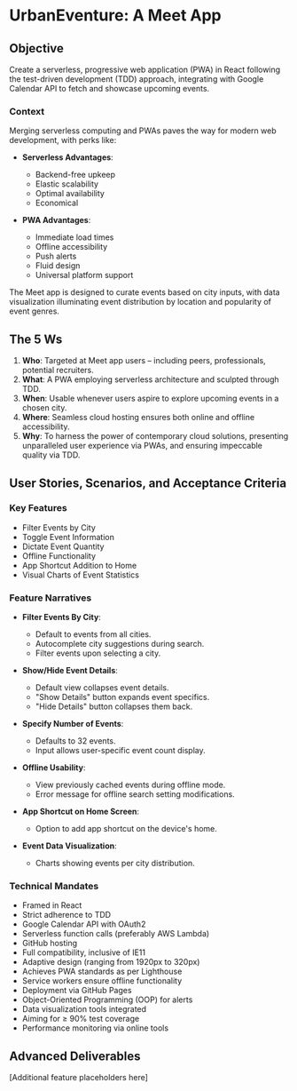# UrbanEventure: A Meet App

## Objective
Create a serverless, progressive web application (PWA) in React following the test-driven development (TDD) approach, integrating with Google Calendar API to fetch and showcase upcoming events.

### Context
Merging serverless computing and PWAs paves the way for modern web development, with perks like:

- **Serverless Advantages**: 
    - Backend-free upkeep
    - Elastic scalability
    - Optimal availability
    - Economical
    
- **PWA Advantages**: 
    - Immediate load times
    - Offline accessibility
    - Push alerts
    - Fluid design
    - Universal platform support

The Meet app is designed to curate events based on city inputs, with data visualization illuminating event distribution by location and popularity of event genres.

## The 5 Ws
1. **Who**: Targeted at Meet app users – including peers, professionals, potential recruiters.
2. **What**: A PWA employing serverless architecture and sculpted through TDD.
3. **When**: Usable whenever users aspire to explore upcoming events in a chosen city.
4. **Where**: Seamless cloud hosting ensures both online and offline accessibility.
5. **Why**: To harness the power of contemporary cloud solutions, presenting unparalleled user experience via PWAs, and ensuring impeccable quality via TDD.

## User Stories, Scenarios, and Acceptance Criteria

### Key Features

- Filter Events by City
- Toggle Event Information
- Dictate Event Quantity
- Offline Functionality
- App Shortcut Addition to Home
- Visual Charts of Event Statistics

### Feature Narratives

- **Filter Events By City**: 
    - Default to events from all cities.
    - Autocomplete city suggestions during search.
    - Filter events upon selecting a city.

- **Show/Hide Event Details**: 
    - Default view collapses event details.
    - "Show Details" button expands event specifics.
    - "Hide Details" button collapses them back.

- **Specify Number of Events**: 
    - Defaults to 32 events.
    - Input allows user-specific event count display.

- **Offline Usability**: 
    - View previously cached events during offline mode.
    - Error message for offline search setting modifications.

- **App Shortcut on Home Screen**: 
    - Option to add app shortcut on the device's home.

- **Event Data Visualization**: 
    - Charts showing events per city distribution.

### Technical Mandates

- Framed in React
- Strict adherence to TDD
- Google Calendar API with OAuth2
- Serverless function calls (preferably AWS Lambda)
- GitHub hosting
- Full compatibility, inclusive of IE11
- Adaptive design (ranging from 1920px to 320px)
- Achieves PWA standards as per Lighthouse
- Service workers ensure offline functionality
- Deployment via GitHub Pages
- Object-Oriented Programming (OOP) for alerts
- Data visualization tools integrated
- Aiming for ≥ 90% test coverage
- Performance monitoring via online tools

## Advanced Deliverables
[Additional feature placeholders here]
